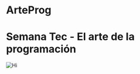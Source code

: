 # ArteProg
# Semana Tec - El arte de la programación 


![Hi](https://images.unsplash.com/photo-1515248137880-45e105b710e0?ixlib=rb-1.2.1&ixid=MnwxMjA3fDB8MHxwaG90by1wYWdlfHx8fGVufDB8fHx8&auto=format&fit=crop&w=1794&q=80)

